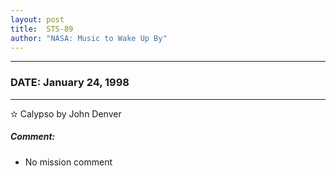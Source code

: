 ```yaml
---
layout: post
title:  STS-89
author: "NASA: Music to Wake Up By"
---
```


----
### DATE: January 24, 1998
----
✫ Calypso by John Denver

##### Comment:
* No mission comment
